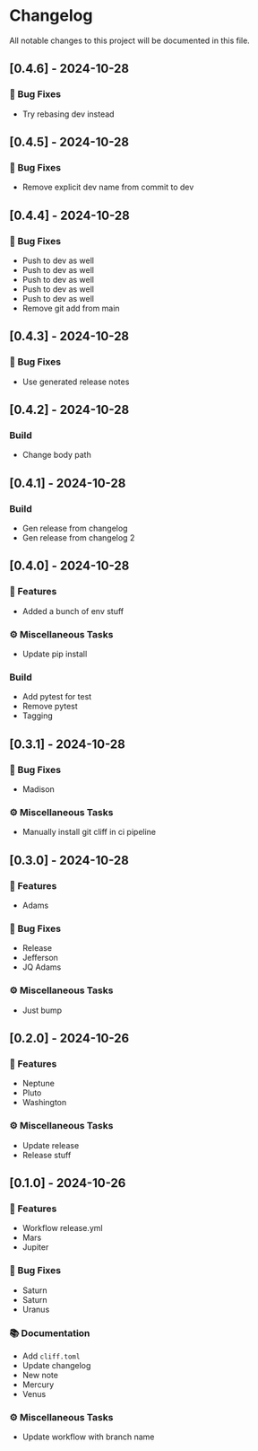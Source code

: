# Changelog

All notable changes to this project will be documented in this file.

## [0.4.6] - 2024-10-28

### 🐛 Bug Fixes

- Try rebasing dev instead

## [0.4.5] - 2024-10-28

### 🐛 Bug Fixes

- Remove explicit dev name from commit to dev

## [0.4.4] - 2024-10-28

### 🐛 Bug Fixes

- Push to dev as well
- Push to dev as well
- Push to dev as well
- Push to dev as well
- Push to dev as well
- Remove git add from main

## [0.4.3] - 2024-10-28

### 🐛 Bug Fixes

- Use generated release notes

## [0.4.2] - 2024-10-28

### Build

- Change body path

## [0.4.1] - 2024-10-28

### Build

- Gen release from changelog
- Gen release from changelog 2

## [0.4.0] - 2024-10-28

### 🚀 Features

- Added a bunch of env stuff

### ⚙️ Miscellaneous Tasks

- Update pip install

### Build

- Add pytest for test
- Remove pytest
- Tagging

## [0.3.1] - 2024-10-28

### 🐛 Bug Fixes

- Madison

### ⚙️ Miscellaneous Tasks

- Manually install git cliff in ci pipeline

## [0.3.0] - 2024-10-28

### 🚀 Features

- Adams

### 🐛 Bug Fixes

- Release
- Jefferson
- JQ Adams

### ⚙️ Miscellaneous Tasks

- Just bump

## [0.2.0] - 2024-10-26

### 🚀 Features

- Neptune
- Pluto
- Washington

### ⚙️ Miscellaneous Tasks

- Update release
- Release stuff

## [0.1.0] - 2024-10-26

### 🚀 Features

- Workflow release.yml
- Mars
- Jupiter

### 🐛 Bug Fixes

- Saturn
- Saturn
- Uranus

### 📚 Documentation

- Add `cliff.toml`
- Update changelog
- New note
- Mercury
- Venus

### ⚙️ Miscellaneous Tasks

- Update workflow with branch name

<!-- generated by git-cliff -->

